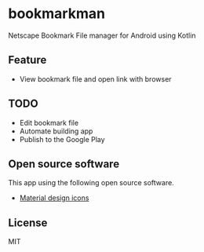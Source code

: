 # bookmarkman

Netscape Bookmark File manager for Android using Kotlin

## Feature

- View bookmark file and open link with browser

## TODO

- Edit bookmark file
- Automate building app
- Publish to the Google Play

## Open source software

This app using the following open source software.

- [Material design icons](https://github.com/google/material-design-icons)

## License

MIT
